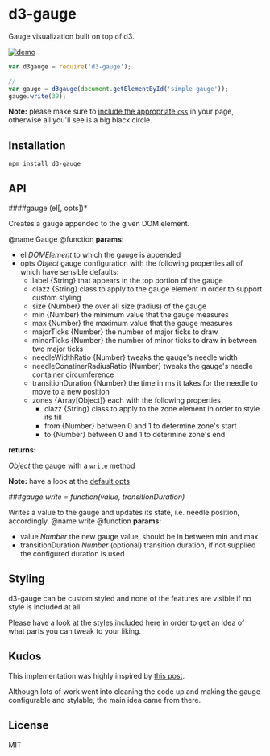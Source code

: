 # d3-gauge

Gauge visualization built on top of d3.

[![demo](https://github.com/thlorenz/d3-gauge/raw/master/assets/gauge-demo.gif)]()

```js
var d3gauge = require('d3-gauge');

// 
var gauge = d3gauge(document.getElementById('simple-gauge'));
gauge.write(39);
```

**Note:** please make sure to [include the appropriate `css`](#styling) in your page, otherwise all you'll see is a big black
circle.

## Installation

    npm install d3-gauge

## API

####gauge (el[, opts])*

Creates a gauge appended to the given DOM element.

@name Gauge
@function
**params:**

- el *DOMElement* to which the gauge is appended
- opts *Object* gauge configuration with the following properties all of which have sensible defaults:
  - label {String} that appears in the top portion of the gauge
  - clazz {String} class to apply to the gauge element in order to support custom styling
  - size {Number} the over all size (radius) of the gauge
  - min {Number} the minimum value that the gauge measures
  - max {Number} the maximum value that the gauge measures
  - majorTicks {Number} the number of major ticks to draw
  - minorTicks {Number} the number of minor ticks to draw in between two major ticks
  - needleWidthRatio {Number} tweaks the gauge's needle width
  - needleConatinerRadiusRatio {Number} tweaks the gauge's needle container circumference
  - transitionDuration {Number} the time in ms it takes for the needle to move to a new position
  - zones {Array[Object]} each with the following properties
      - clazz {String} class to apply to the zone element in order to style its fill
      - from {Number} between 0 and 1 to determine zone's start
      - to {Number} between 0 and 1 to determine zone's end

**returns:**

*Object* the gauge with a `write` method

**Note:** have a look at the [default opts](https://github.com/thlorenz/d3-gauge/blob/master/defaults/simple.js)

###*gauge.write = function(value, transitionDuration)*

Writes a value to the gauge and updates its state, i.e. needle position, accordingly.
@name write
@function
**params:**

- value *Number* the new gauge value, should be in between min and max
- transitionDuration *Number* (optional) transition duration, if not supplied the configured duration is used

## Styling

d3-gauge can be custom styled and none of the features are visible if no style is included at all.

Please have a look [at the styles included here](https://github.com/thlorenz/d3-gauge/tree/master/defaults) in order to
get an idea of what parts you can tweak to your liking.

## Kudos

This implementation was highly inspired by [this post](http://bl.ocks.org/tomerd/1499279).

Although lots of work went into cleaning the code up and making the gauge configurable and stylable, the main idea came
from there.

## License

MIT
